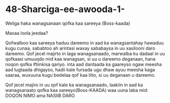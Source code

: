 # 48-Sharciga-ee-awooda-1-

Weliga haka wanagsanaan qofka kaa sareeya (Boss-kaada)

Maxaa loola jeedaa?

Qofwalboo kaa sareeya haduu dareemo in aad ka wanagsantahay hawaduu kugu cunaa, sababtoo ah arintasi waxay sababaysa in uu 
xasilooni daro dareemo. Qof jecel majirto in laga wanagsanaado, marwalba ku dadaal in uu qofkaasi umuuqdo mid kaa wanagsan, 
si uu u dareemo deganaan, hana noqon qofka iftiinkisa qariyo. inta aad dantaada ka gaareyso ogaw meesha aad lugtaada dhigayso,
hadii kale fursada ugu dhaw ayuu meesha kaga saaraa, wuxuuna kugu bedelaa qof kaa liito, si uu deganaan u dareemo.

Qof jecel majiro in uu qof kale ka wanagsanaado, laakiin in aad ka wanagsanaato qofka kaa sareeyo(Boss-KAADA) waa uuna
laba mid: DOQON NIMO ama NASIIB DARO
